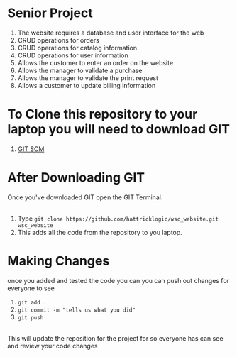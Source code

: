 # Senior Project 

1.	The website requires a database and user interface for the web
2.	CRUD operations for orders
3.	CRUD operations for catalog information 
4.	CRUD operations for user information 
5.	Allows the customer to enter an order on the website 
6.	Allows the manager to validate a purchase 
7.	Allows the manager to validate the print request 
8.	Allows a customer to update billing information  

# To Clone this repository to your laptop you will need to download GIT 
1. [GIT SCM](https://git-scm.com/) 

# After Downloading GIT 
Once you've downloaded GIT open the GIT Terminal. <br> <br>
1. Type `git clone https://github.com/hattricklogic/wsc_website.git wsc_website`<br> 
2. This adds all the code from the repository to you laptop. 

# Making Changes 
once you added and tested the code you can you can push out changes for everyone to see <br> 
1. `git add . `
2. `git commit -m "tells us what you did"`
3. `git push` <br> <br>

This will update the reposition for the project for so everyone has can see and review your code changes
